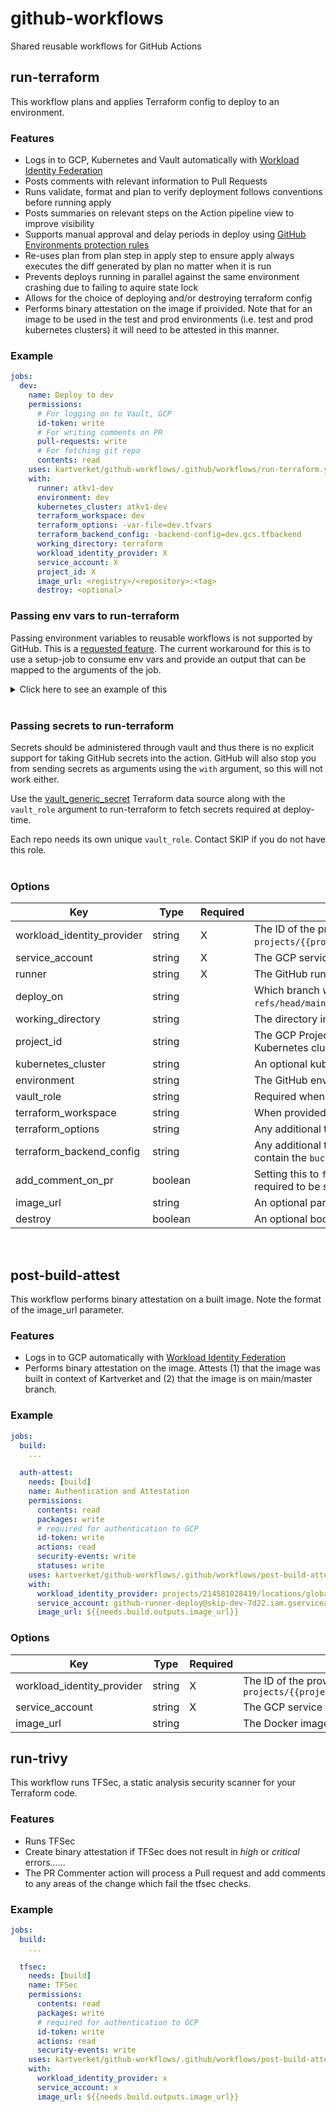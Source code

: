 # github-workflows

Shared reusable workflows for GitHub Actions

## run-terraform

This workflow plans and applies Terraform config to deploy to an environment.

### Features

- Logs in to GCP, Kubernetes and Vault automatically with [Workload Identity Federation](https://docs.github.com/en/actions/deployment/security-hardening-your-deployments/about-security-hardening-with-openid-connect)
- Posts comments with relevant information to Pull Requests
- Runs validate, format and plan to verify deployment follows conventions before running apply
- Posts summaries on relevant steps on the Action pipeline view to improve visibility
- Supports manual approval and delay periods in deploy using  [GitHub Environments protection rules](https://docs.github.com/en/actions/deployment/targeting-different-environments/using-environments-for-deployment#environment-protection-rules)
- Re-uses plan from plan step in apply step to ensure apply always executes the diff generated by plan no matter when it is run
- Prevents deploys running in parallel against the same environment crashing due to failing to aquire state lock
- Allows for the choice of deploying and/or destroying terraform config
- Performs binary attestation on the image if proivided. Note that for an image to be used in the test and prod environments (i.e. test and prod kubernetes clusters) it will need to be attested in this manner.

### Example

```yaml
jobs:
  dev:
    name: Deploy to dev
    permissions:
      # For logging on to Vault, GCP
      id-token: write
      # For writing comments on PR
      pull-requests: write
      # For fetching git repo
      contents: read
    uses: kartverket/github-workflows/.github/workflows/run-terraform.yml@<release tag>
    with:
      runner: atkv1-dev
      environment: dev
      kubernetes_cluster: atkv1-dev
      terraform_workspace: dev
      terraform_options: -var-file=dev.tfvars
      terraform_backend_config: -backend-config=dev.gcs.tfbackend
      working_directory: terraform
      workload_identity_provider: X
      service_account: X
      project_id: X
      image_url: <registry>/<repository>:<tag>
      destroy: <optional>
```

### Passing env vars to run-terraform

Passing environment variables to reusable workflows is not supported by GitHub.
This is a [requested feature](https://github.community/t/passing-environment-variables-to-reusable-workflow/230456/4).
The current workaround for this is to use a setup-job to consume env vars and
provide an output that can be mapped to the arguments of the job.

<details>
<summary>Click here to see an example of this</summary>
<code><pre>env:
  WORKLOAD_IDENTITY_FEDERATION_PROVIDER: X
  WORKLOAD_IDENTITY_FEDERATION_SERVICE_ACCOUNT: X
  PROJECT_ID: X
jobs:
  setup-env:
    runs-on: ubuntu-latest
    outputs:
      workload_identity_provider: ${{ steps.set-output.outputs.workload_identity_provider }}
      service_account: ${{ steps.set-output.outputs.service_account }}
      project_id: ${{ steps.set-output.outputs.project_id }}
    steps:
      - name: set outputs with default values
        id: set-output
        run: |
          echo "::set-output name=workload_identity_provider::${{ env.WORKLOAD_IDENTITY_FEDERATION_PROVIDER }}"
          echo "::set-output name=service_account::${{ env.WORKLOAD_IDENTITY_FEDERATION_SERVICE_ACCOUNT }}"
          echo "::set-output name=project_id::${{ env.PROJECT_ID }}"
  dev:
    name: Deploy to dev
    needs: setup-env
    permissions:
      id-token: write
      contents: read
    uses: kartverket/github-workflows/.github/workflows/run-terraform.yml@v2.1
    with:
      runner: atkv1-dev
      environment: dev
      kubernetes_cluster: atkv1-dev
      terraform_workspace: dev
      terraform_options: -var-file=dev.tfvars
      working_directory: terraform
      workload_identity_provider: ${{ needs.setup-env.outputs.workload_identity_provider }}
      service_account: ${{ needs.setup-env.outputs.service_account }}
      project_id: ${{ needs.setup-env.outputs.project_id }}</pre></code>
</details>
<br />

### Passing secrets to run-terraform

Secrets should be administered through vault and thus there is no explicit
support for taking GitHub secrets into the action. GitHub will also stop you
from sending secrets as arguments using the `with` argument, so this will not
work either.

Use the [vault_generic_secret](https://registry.terraform.io/providers/hashicorp/vault/latest/docs/data-sources/generic_secret)
Terraform data source along with the `vault_role` argument to run-terraform to
fetch secrets required at deploy-time.

Each repo needs its own unique `vault_role`. Contact SKIP if you do not have
this role.
<br />
<br />

### Options

| Key                        | Type    | Required | Description                                                                                                                                                                                                                    |
|----------------------------|---------|----------|--------------------------------------------------------------------------------------------------------------------------------------------------------------------------------------------------------------------------------|
| workload_identity_provider | string  | X        | The ID of the provider to use for authentication. It should be in the format of `projects/{{project}}/locations/global/workloadIdentityPools/{{workload_identity_pool_id}}/providers/{{workload_identity_pool_provider_id}}`.  |
| service_account            | string  | X        | The GCP service account connected to the identity pool that will be used by Terraform.                                                                                                                                         |
| runner                     | string  | X        | The GitHub runner to use when running the deploy. This can for example be `atkv1-dev`.                                                                                                                                         |
| deploy_on                  | string  |          | Which branch will be the only branch allowed to deploy. This defaults to the main branch so that other branches only run check and plan. Defaults to `refs/head/main`.                                                         |
| working_directory          | string  |          | The directory in which to run terraform, i.e. where the Terraform files are placed. The path is relative to the root of the repository.                                                                                        |
| project_id                 | string  |          | The GCP Project ID to use as the "active project" when running Terraform. When deploying to Kubernetes, this must match the project in which the Kubernetes cluster is registered.                                             |
| kubernetes_cluster         | string  |          | An optional kubernetes cluster to authenticate to. Note that the project_id must match where the cluster is registered.                                                                                                        |
| environment                | string  |          | The GitHub environment to use when deploying. See [using environments for deployment](https://docs.github.com/en/actions/deployment/targeting-different-environments/using-environments-for-deployment) for more info on this. |
| vault_role                 | string  |          | Required when using vault in terraform. Enables fetching jwt and logging in to vault for the terraform provider to work.                                                                                                       |
| terraform_workspace        | string  |          | When provided will set a workspace as the active workspace when planning and deploying.                                                                                                                                        |
| terraform_options          | string  |          | Any additional terraform options to be passed to plan and apply. For example `-var-file=dev.tfvars` and `-var=image=<imageURL>`"                                                                                                                            |
| terraform_backend_config         | string  |          | Any additional terraform backend-config to be passed to init. For example `-backend-config=dev.gcs.tfbackend`. The `dev.gcs.tfbackend` file must contain the `bucket` variable, and can contain a variety of other variables such as `prefix`.                                                                                                                           |
| add_comment_on_pr          | boolean |          | Setting this to `false` disables the creation of comments with info of the Terraform run on Pull Requests. When `true` the `pull-request` permission is required to be set to `write`. Defaults to `true`.                     |
| image_url                  | string |          | An optional parameter; however, it is required for binary attestation. The Docker image url must be of the form registry/repository:tag                                                                                                                            |
| destroy                  | boolean |          | An optional boolean that determins whether terraform will be destroyed. Defaults to 'false'.                                                                                                                             |
<br />

## post-build-attest

This workflow performs binary attestation on a built image. 
Note the format of the image_url parameter. 

### Features

- Logs in to GCP automatically with [Workload Identity Federation](https://docs.github.com/en/actions/deployment/security-hardening-your-deployments/about-security-hardening-with-openid-connect)
- Performs binary attestation on the image. Attests (1) that the image was built in context of Kartverket and (2) that the image is on main/master branch.

### Example

```yaml
jobs:
  build: 
    ...

  auth-attest:
    needs: [build]
    name: Authentication and Attestation
    permissions:
      contents: read
      packages: write
      # required for authentication to GCP
      id-token: write
      actions: read
      security-events: write
      statuses: write
    uses: kartverket/github-workflows/.github/workflows/post-build-attest.yml@<release tag>
    with:
      workload_identity_provider: projects/214581028419/locations/global/workloadIdentityPools/github-runner-deploy-pool/providers/github-provider
      service_account: github-runner-deploy@skip-dev-7d22.iam.gserviceaccount.com
      image_url: ${{needs.build.outputs.image_url}}
```

### Options

| Key                        | Type   | Required | Description                                                                                                                                                                                                                    |
|----------------------------|--------|----------|--------------------------------------------------------------------------------------------------------------------------------------------------------------------------------------------------------------------------------|
| workload_identity_provider | string | X        | The ID of the provider to use for authentication. It should be in the format of `projects/{{project}}/locations/global/workloadIdentityPools/{{workload_identity_pool_id}}/providers/{{workload_identity_pool_provider_id}}`   |
| service_account            | string | X        | The GCP service account connected to the identity pool that will be used by Terraform.                                                                                                                                         |
| image_url                  | string |          | The Docker image url must be of the form registry/repository@digest.                                                                                                                            |

## run-trivy
This workflow runs TFSec, a static analysis security scanner for your Terraform code.

### Features
- Runs TFSec
- Create binary attestation if TFSec does not result in _high_ or _critical_ errors......   
- The PR Commenter action will process a Pull request and add comments to any areas of the change which fail the tfsec checks.

### Example
```yaml
jobs:
  build: 
    ...

  tfsec:
    needs: [build]
    name: TFSec
    permissions:
      contents: read
      packages: write
      # required for authentication to GCP
      id-token: write
      actions: read
      security-events: write
    uses: kartverket/github-workflows/.github/workflows/post-build-attest.yml@<release tag>
    with:
      workload_identity_provider: x
      service_account: x
      image_url: ${{needs.build.outputs.image_url}}
```
